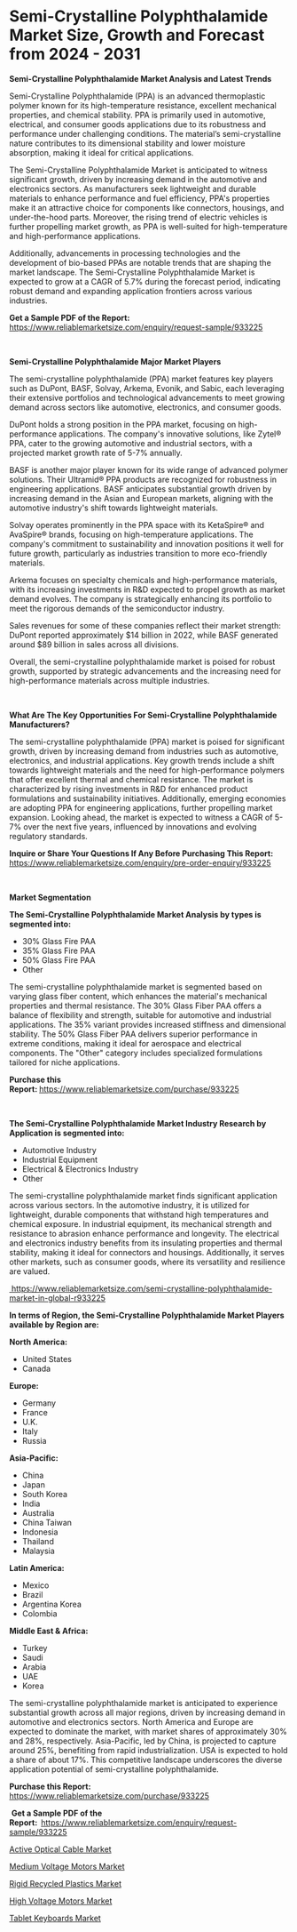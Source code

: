 <p><h1>Semi-Crystalline Polyphthalamide Market Size, Growth and Forecast from 2024 - 2031</h1></p><p><strong>Semi-Crystalline Polyphthalamide Market Analysis and Latest Trends</strong></p>
<p><p>Semi-Crystalline Polyphthalamide (PPA) is an advanced thermoplastic polymer known for its high-temperature resistance, excellent mechanical properties, and chemical stability. PPA is primarily used in automotive, electrical, and consumer goods applications due to its robustness and performance under challenging conditions. The material’s semi-crystalline nature contributes to its dimensional stability and lower moisture absorption, making it ideal for critical applications.</p><p>The Semi-Crystalline Polyphthalamide Market is anticipated to witness significant growth, driven by increasing demand in the automotive and electronics sectors. As manufacturers seek lightweight and durable materials to enhance performance and fuel efficiency, PPA's properties make it an attractive choice for components like connectors, housings, and under-the-hood parts. Moreover, the rising trend of electric vehicles is further propelling market growth, as PPA is well-suited for high-temperature and high-performance applications.</p><p>Additionally, advancements in processing technologies and the development of bio-based PPAs are notable trends that are shaping the market landscape. The Semi-Crystalline Polyphthalamide Market is expected to grow at a CAGR of 5.7% during the forecast period, indicating robust demand and expanding application frontiers across various industries.</p></p>
<p><strong>Get a Sample PDF of the Report:&nbsp;</strong> <a href="https://www.reliablemarketsize.com/enquiry/request-sample/933225?utm_campaign=1766&utm_medium=2&utm_source=Github&utm_content=ia&utm_term=25122024&utm_id=semi-crystalline-polyphthalamide">https://www.reliablemarketsize.com/enquiry/request-sample/933225</a></p>
<p>&nbsp;</p>
<p><strong>Semi-Crystalline Polyphthalamide Major Market Players</strong></p>
<p><p>The semi-crystalline polyphthalamide (PPA) market features key players such as DuPont, BASF, Solvay, Arkema, Evonik, and Sabic, each leveraging their extensive portfolios and technological advancements to meet growing demand across sectors like automotive, electronics, and consumer goods.</p><p>DuPont holds a strong position in the PPA market, focusing on high-performance applications. The company's innovative solutions, like Zytel® PPA, cater to the growing automotive and industrial sectors, with a projected market growth rate of 5-7% annually.</p><p>BASF is another major player known for its wide range of advanced polymer solutions. Their Ultramid® PPA products are recognized for robustness in engineering applications. BASF anticipates substantial growth driven by increasing demand in the Asian and European markets, aligning with the automotive industry's shift towards lightweight materials.</p><p>Solvay operates prominently in the PPA space with its KetaSpire® and AvaSpire® brands, focusing on high-temperature applications. The company's commitment to sustainability and innovation positions it well for future growth, particularly as industries transition to more eco-friendly materials.</p><p>Arkema focuses on specialty chemicals and high-performance materials, with its increasing investments in R&D expected to propel growth as market demand evolves. The company is strategically enhancing its portfolio to meet the rigorous demands of the semiconductor industry.</p><p>Sales revenues for some of these companies reflect their market strength: DuPont reported approximately $14 billion in 2022, while BASF generated around $89 billion in sales across all divisions.</p><p>Overall, the semi-crystalline polyphthalamide market is poised for robust growth, supported by strategic advancements and the increasing need for high-performance materials across multiple industries.</p></p>
<p>&nbsp;</p>
<p><strong>What Are The Key Opportunities For Semi-Crystalline Polyphthalamide Manufacturers?</strong></p>
<p><p>The semi-crystalline polyphthalamide (PPA) market is poised for significant growth, driven by increasing demand from industries such as automotive, electronics, and industrial applications. Key growth trends include a shift towards lightweight materials and the need for high-performance polymers that offer excellent thermal and chemical resistance. The market is characterized by rising investments in R&D for enhanced product formulations and sustainability initiatives. Additionally, emerging economies are adopting PPA for engineering applications, further propelling market expansion. Looking ahead, the market is expected to witness a CAGR of 5-7% over the next five years, influenced by innovations and evolving regulatory standards.</p></p>
<p><strong>Inquire or Share Your Questions If Any Before Purchasing This Report:</strong> <a href="https://www.reliablemarketsize.com/enquiry/pre-order-enquiry/933225?utm_campaign=1766&utm_medium=2&utm_source=Github&utm_content=ia&utm_term=25122024&utm_id=semi-crystalline-polyphthalamide">https://www.reliablemarketsize.com/enquiry/pre-order-enquiry/933225</a></p>
<p>&nbsp;</p>
<p><strong>Market Segmentation</strong></p>
<p><strong>The Semi-Crystalline Polyphthalamide Market Analysis by types is segmented into:</strong></p>
<p><ul><li>30% Glass Fire PAA</li><li>35% Glass Fire PAA</li><li>50% Glass Fire PAA</li><li>Other</li></ul></p>
<p><p>The semi-crystalline polyphthalamide market is segmented based on varying glass fiber content, which enhances the material's mechanical properties and thermal resistance. The 30% Glass Fiber PAA offers a balance of flexibility and strength, suitable for automotive and industrial applications. The 35% variant provides increased stiffness and dimensional stability. The 50% Glass Fiber PAA delivers superior performance in extreme conditions, making it ideal for aerospace and electrical components. The "Other" category includes specialized formulations tailored for niche applications.</p></p>
<p><strong>Purchase this Report:&nbsp;</strong><a href="https://www.reliablemarketsize.com/purchase/933225?utm_campaign=1766&utm_medium=2&utm_source=Github&utm_content=ia&utm_term=25122024&utm_id=semi-crystalline-polyphthalamide">https://www.reliablemarketsize.com/purchase/933225</a></p>
<p>&nbsp;</p>
<p><strong>The Semi-Crystalline Polyphthalamide Market Industry Research by Application is segmented into:</strong></p>
<p><ul><li>Automotive Industry</li><li>Industrial Equipment</li><li>Electrical & Electronics Industry</li><li>Other</li></ul></p>
<p><p>The semi-crystalline polyphthalamide market finds significant application across various sectors. In the automotive industry, it is utilized for lightweight, durable components that withstand high temperatures and chemical exposure. In industrial equipment, its mechanical strength and resistance to abrasion enhance performance and longevity. The electrical and electronics industry benefits from its insulating properties and thermal stability, making it ideal for connectors and housings. Additionally, it serves other markets, such as consumer goods, where its versatility and resilience are valued.</p></p>
<p><a href="https://www.reliablemarketsize.com/semi-crystalline-polyphthalamide-market-in-global-r933225?utm_campaign=1766&utm_medium=2&utm_source=Github&utm_content=ia&utm_term=25122024&utm_id=semi-crystalline-polyphthalamide">&nbsp;https://www.reliablemarketsize.com/semi-crystalline-polyphthalamide-market-in-global-r933225</a></p>
<p><strong>In terms of Region, the Semi-Crystalline Polyphthalamide Market Players available by Region are:</strong></p>
<p>
    <p> <strong> North America: </strong>
        <ul>
            <li>United States</li>
            <li>Canada</li>
        </ul>
        </p> 
    <p> <strong> Europe: </strong>
        <ul>
            <li>Germany</li>
            <li>France</li>
            <li>U.K.</li>
            <li>Italy</li>
            <li>Russia</li>
        </ul>
        </p> 
    <p> <strong> Asia-Pacific: </strong>
        <ul>
            <li>China</li>
            <li>Japan</li>
            <li>South Korea</li>
            <li>India</li>
            <li>Australia</li>
            <li>China Taiwan</li>
            <li>Indonesia</li>
            <li>Thailand</li>
            <li>Malaysia</li>
        </ul>
        </p> 
    <p> <strong> Latin America: </strong>
        <ul>
            <li>Mexico</li>
            <li>Brazil</li>
            <li>Argentina Korea</li>
            <li>Colombia</li>
        </ul>
        </p> 
    <p> <strong> Middle East & Africa: </strong>
        <ul>
            <li>Turkey</li>
            <li>Saudi</li>
            <li>Arabia</li>
            <li>UAE</li>
            <li>Korea</li>
        </ul>
    </p>
    </p>
<p><p>The semi-crystalline polyphthalamide market is anticipated to experience substantial growth across all major regions, driven by increasing demand in automotive and electronics sectors. North America and Europe are expected to dominate the market, with market shares of approximately 30% and 28%, respectively. Asia-Pacific, led by China, is projected to capture around 25%, benefiting from rapid industrialization. USA is expected to hold a share of about 17%. This competitive landscape underscores the diverse application potential of semi-crystalline polyphthalamide.</p></p>
<p><strong>Purchase this Report: </strong><a href="https://www.reliablemarketsize.com/purchase/933225?utm_campaign=1766&utm_medium=2&utm_source=Github&utm_content=ia&utm_term=25122024&utm_id=semi-crystalline-polyphthalamide">https://www.reliablemarketsize.com/purchase/933225</a></p>
<p>&nbsp;<strong>Get a Sample PDF of the Report:&nbsp;&nbsp;</strong><a href="https://www.reliablemarketsize.com/enquiry/request-sample/933225?utm_campaign=1766&utm_medium=2&utm_source=Github&utm_content=ia&utm_term=25122024&utm_id=semi-crystalline-polyphthalamide">https://www.reliablemarketsize.com/enquiry/request-sample/933225</a></p>
<p><strong></strong></p>
<p><p><a href="https://www.linkedin.com/pulse/qualitative-quantitative-insights-active-optical-cable-market-edyae?utm_campaign=1766&utm_medium=2&utm_source=Github&utm_content=ia&utm_term=25122024&utm_id=semi-crystalline-polyphthalamide">Active Optical Cable Market</a></p><p><a href="https://www.linkedin.com/pulse/medium-voltage-motors-market-demand-revenue-growth-109-tzqnf?utm_campaign=1766&utm_medium=2&utm_source=Github&utm_content=ia&utm_term=25122024&utm_id=semi-crystalline-polyphthalamide">Medium Voltage Motors Market</a></p><p><a href="https://github.com/XavierTyler76/Market-Research-Report-List-1/blob/main/rigid-recycled-plastics-market.md?utm_campaign=1766&utm_medium=2&utm_source=Github&utm_content=ia&utm_term=25122024&utm_id=semi-crystalline-polyphthalamide">Rigid Recycled Plastics Market</a></p><p><a href="https://www.linkedin.com/pulse/aglobalhigh-voltage-motors-market-analysis-including-its-mbfbf?utm_campaign=1766&utm_medium=2&utm_source=Github&utm_content=ia&utm_term=25122024&utm_id=semi-crystalline-polyphthalamide">High Voltage Motors Market</a></p><p><a href="https://www.linkedin.com/pulse/tablet-keyboards-market-trends-report-current-industry-zqq0f?utm_campaign=1766&utm_medium=2&utm_source=Github&utm_content=ia&utm_term=25122024&utm_id=semi-crystalline-polyphthalamide">Tablet Keyboards Market</a></p></p>